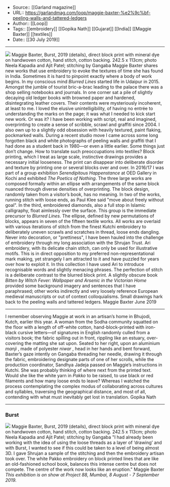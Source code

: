 ﻿
  * Source:: [[Garland magazine]]
  * URL:: https://garlandmag.com/loop/maggie-baxter-%e2%9c%bf-peeling-walls-and-tattered-ledgers
  * Author:: [[Loop]]
  * Tags:: [[embroidery]] [[Gopika Nath]] [[Gujarat]] [[India]] [[Maggie Baxter]] [[textiles]]
  * Date:: [[30 July 2019]]


* * *
[![](https://garlandmag.com/wp-content/uploads/2019/07/Burst-detail-2-1024x684.jpg)](https://garlandmag.com/wp-content/uploads/2019/07/Burst-detail-2.jpg)
Maggie Baxter, Burst, 2019 (details), direct block print with mineral dye on handwoven cotton, hand stitch, cotton backing. 242.5 x 113cm; photo Neela Kapadia and Ajit Patel; stitching by Gangaba
Maggie Baxter shares new works that use embroidery to evoke the textures of time she has found in India.
Sometimes it is hard to pinpoint exactly where a body of work begins. In my conscious mind _Blurred Lines_ started life in Udaipur in 2015. Amongst the jumble of tourist bric-a-brac leading to the palace there was a shop selling notebooks and journals. In one corner sat a pile of slightly decaying old ledger books with browned paper and hardened, disintegrating leather covers. Their contents were mysteriously incoherent, at least to me. I loved the elusive unintelligibility, of having no entrée to understanding the marks on the page; it was what I needed to kick start new work.
Or was it? I have been working with script, real and imagined, overprinting to create a sense of scribble, scrawl and graffiti since 2004. I also own up to a slightly odd obsession with heavily textured, paint flaking, pockmarked walls. During a recent studio move I came across some long forgotten black and white photographs of peeling walls and graffiti that I had done as a student back in 1980—or even a little earlier. Some things just don’t change.
How to translate such preoccupations into textiles? Block printing, which I treat as large scale, instinctive drawings provides a necessary initial looseness. The print can disappear into deliberate disorder and texture by printing one or several blocks over and over.
In 2016/17 I was part of a group exhibition _Serendipitous Happenstance_ at OED Gallery in Kochi and exhibited _The Poetics of Nothing_. The three large works are composed formally within an ellipse with arrangements of the same block nuanced through diverse densities of overprinting. The block design, randomly taken from a visitor’s book, has no meaning. In two of the works, running stitch with loose ends, as Paul Klee said  "move about freely without goal". In the third, embroidered diamonds, also a full stop in Islamic calligraphy, float aimlessly over the surface.
This group is the immediate precursor to _Blurred Lines_. The ellipse, defined by new permutations of blocks, appears in seven of the fifteen textile works. All works are overlaid with various iterations of stitch from the finest Kutchi embroidery to deliberately uneven scrawls and scratches in thread, loose ends dangling.
Never into decoration, or "prettiness", I have been hauled into the challenge of embroidery through my long association with the Shrujan Trust. Ari embroidery, with its delicate chain stitch, can only be used for illustrative motifs. This is in direct opposition to my preferred non-representational mark making, yet strangely I am attracted to it and have puzzled for years over how to exploit it. In this collection I have used Ari to introduce recognisable words and slightly menacing phrases. The perfection of stitch is a deliberate contrast to the blurred block print. A slightly obscure book _Bitten by Witch Fever: Wallpaper and Arsenic in the Victorian Home_ provided some background imagery and sentences that I have paraphrased; other works indirectly and very loosely reference European medieval manuscripts or out of context colloquialisms. Small drawings hark back to the peeling walls and tattered ledgers.
Maggie Baxter
June 2019
* * *
I remember observing Maggie at work in an artisan’s home in Bhujodi, Kutch, earlier this year. A woman from the Sodha community squatted on the floor with a length of off-white cotton, hand-block-printed with iron-black cursive letters—of signatures in English randomly culled from a visitors book; the fabric spilling out in front, rippling like an estuary, over-covering the matting she sat upon. Seated to her right, upon an aluminium _manji_ , made of polyester _niwar_ , head in her hands and bent forward, Baxter’s gaze intently on Gangaba threading her needle, drawing it through the fabric, embroidering designate parts of one of her scrolls, while the production coordinator, Sandhya Jadeja passed on Maggie’s instructions in Kutchi. She was probably thinking of where next from the printed text. Would she like the white yarn in _Pakko_ to be raised, to use black or red filaments and how many loose ends to leave? Whereas I watched the process contemplating the complex modus of collaborating across cultures and syllables, traversing the geographical distance, and most of all, contending with what must inevitably get lost in translation.
Gopika Nath
* * *
### Burst
[![](https://garlandmag.com/wp-content/uploads/2019/07/Burst-detail-1-1024x684.jpg)](https://garlandmag.com/wp-content/uploads/2019/07/Burst-detail-1.jpg)
Maggie Baxter, Burst, 2019 (details), direct block print with mineral dye on handwoven cotton, hand stitch, cotton backing. 242.5 x 113cm; photo Neela Kapadia and Ajit Patel; stitching by Gangaba
"I had already been working with the idea of using the loose threads as a layer of ‘drawing’ and with Burst, I wanted to see if this could be taken to a level of being almost 3D. I gave Shrujan a sample of the stitching and then the embroidery artisan took over. The white Pakko embroidery on block printed lines that are like an old-fashioned school book, balances this intense centre but does not compete. The centre of the work now looks like an eruption." Maggie Baxter
 _This exhibition is on show at Project 88, Mumbai, 8 August - 7 September 2019._
